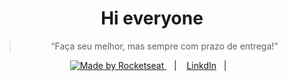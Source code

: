 <h1 align="center">
    Hi everyone
</h1>

<blockquote align="center">“Faça seu melhor, mas sempre com prazo de entrega!”</blockquote>

<p align="center">
  <a href="https://my.indeed.com/p/neylanios-gik0yiv">
    <img alt="Made by Rocketseat" src="https://img.shields.io/static/v1?label=Curriculum&message=Curriculum&color=blue">          
  </a>&nbsp;&nbsp;&nbsp;|&nbsp;&nbsp;&nbsp;
  <a href="https://www.linkedin.com/in/neylanio-soares/">LinkdIn</a>&nbsp;&nbsp;&nbsp;|&nbsp;&nbsp;&nbsp;
</p>
